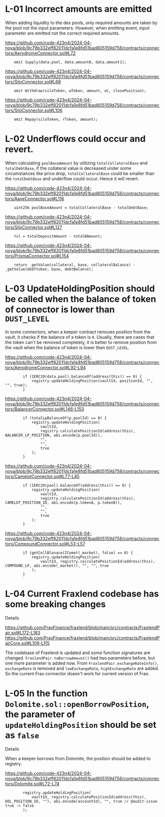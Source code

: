 # L-01 Incorrect amounts are emitted 

When adding liquidity to the dex pools, only required amounts are taken by the pool not the input parameters.
However, when emitting event, input parameter are emitted not the correct required amounts.

https://github.com/code-423n4/2024-04-noya/blob/9c79b332eff82011dcfa1e8fd51bad805159d758/contracts/connectors/AerodromeConnector.sol#L72

```solidity
    emit Supply(data.pool, data.amount0, data.amount1);
```

https://github.com/code-423n4/2024-04-noya/blob/9c79b332eff82011dcfa1e8fd51bad805159d758/contracts/connectors/SiloConnector.sol#L68

```solidity
    emit Withdraw(siloToken, wToken, amount, oC, closePosition); 
```

https://github.com/code-423n4/2024-04-noya/blob/9c79b332eff82011dcfa1e8fd51bad805159d758/contracts/connectors/SiloConnector.sol#L106

```solidity
    emit Repay(siloToken, rToken, amount);
```

# L-02 Underflows could occur and revert.

When calculating `poolBaseAmount` by utilizing `totalCollateralBase` and `totalDebtBase`, if the collateral value is decreased under some circumstances like price drop, `totalCollateralBase` could be smaller than the `totalDebtBase` and underflow could occur. Hence it will revert.

https://github.com/code-423n4/2024-04-noya/blob/9c79b332eff82011dcfa1e8fd51bad805159d758/contracts/connectors/AaveConnector.sol#L116

```solidity
    uint256 poolBaseAmount = totalCollateralBase - totalDebtBase;
```

https://github.com/code-423n4/2024-04-noya/blob/9c79b332eff82011dcfa1e8fd51bad805159d758/contracts/connectors/SiloConnector.sol#L127

```solidity
    tvl = totalDepositAmount - totalBAmount;
```

https://github.com/code-423n4/2024-04-noya/blob/9c79b332eff82011dcfa1e8fd51bad805159d758/contracts/connectors/PrismaConnector.sol#L154

```solidity
    return _getValue(collateral, base, collateralBalance) - _getValue(debTtoken, base, debtBalance);
```

# L-03 UpdateHoldingPosition should be called when the balance of token of connector is lower than `DUST_LEVEL`
In some connectors, when a keeper contract removes position from the vault, it checks if the balance of a token is `0`. Usually, there are cases that the token can't be removed completely, it is better to remove position from the vault when the balance of token is lower than `DUST_LEVEL`.

https://github.com/code-423n4/2024-04-noya/blob/9c79b332eff82011dcfa1e8fd51bad805159d758/contracts/connectors/AerodromeConnector.sol#L92-L94
```solidity
        if (IERC20(data.pool).balanceOf(address(this)) == 0) {
            registry.updateHoldingPosition(vaultId, positionId, "", "", true);
        }
```

https://github.com/code-423n4/2024-04-noya/blob/9c79b332eff82011dcfa1e8fd51bad805159d758/contracts/connectors/BalancerConnector.sol#L146-L153
```solidity
        if (totalLpBalanceOf(p.poolId) == 0) {
            registry.updateHoldingPosition(
                vaultId,
                registry.calculatePositionId(address(this), BALANCER_LP_POSITION, abi.encode(p.poolId)),
                "",
                "",
                true
            );
        }
```
https://github.com/code-423n4/2024-04-noya/blob/9c79b332eff82011dcfa1e8fd51bad805159d758/contracts/connectors/CamelotConnector.sol#L77-L85
```solidity
        if (IERC20(pool).balanceOf(address(this)) == 0) {
            registry.updateHoldingPosition(
                vaultId,
                registry.calculatePositionId(address(this), CAMELOT_POSITION_ID, abi.encode(p.tokenA, p.tokenB)),
                "",
                "",
                true
            );
        }
```
https://github.com/code-423n4/2024-04-noya/blob/9c79b332eff82011dcfa1e8fd51bad805159d758/contracts/connectors/CompoundConnector.sol#L53-L57
```solidity
        if (getCollBlanace(IComet(_market), false) == 0) {
            registry.updateHoldingPosition(
                vaultId, registry.calculatePositionId(address(this), COMPOUND_LP, abi.encode(_market)), "", "", true
            );
        }
```

# L-04 Current Fraxlend codebase has some breaking changes
Details

https://github.com/FraxFinance/fraxlend/blob/main/src/contracts/FraxlendPair.sol#L172-L183
https://github.com/FraxFinance/fraxlend/blob/main/src/contracts/FraxlendPairCore.sol#L109-L115

The codebase of Fraxlend is updated and some function signatures are changed. 
`FraxlendPair.toBorrowAmount()` had two parameters before, but one more parameter is added now.
From `FraxlendPair.exchangeRateInfo()`, `exchangeRate` is removed and `lowExchangeRate`, `highExchangeRate` are added. So the current Frax connector doesn't work for current version of Frax.

# L-05 In the function `Dolomite.sol::openBorrowPosition`, the parameter of `updateHoldingPosition` should be set as `false`
Details

When a keeper borrows from Dolomite, the position should be added to registry.

https://github.com/code-423n4/2024-04-noya/blob/9c79b332eff82011dcfa1e8fd51bad805159d758/contracts/connectors/Dolomite.sol#L72-L74
```solidity
        registry.updateHoldingPosition(
            vaultId, registry.calculatePositionId(address(this), DOL_POSITION_ID, ""), abi.encode(accountId), "", true // @audit-issue true -> false
        );
```
